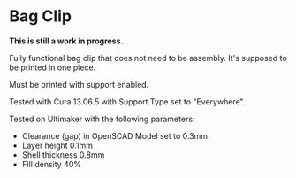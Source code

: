 Bag Clip
========

**This is still a work in progress.**

Fully functional bag clip that does not need to be
assembly. It's supposed to be printed in one piece.

Must be printed with support enabled.

Tested with Cura 13.06.5 with Support Type set
to "Everywhere".

Tested on Ultimaker with the following parameters:

* Clearance (gap) in OpenSCAD Model set to 0.3mm.
* Layer height 0.1mm
* Shell thickness 0.8mm
* Fill density 40%
